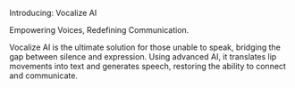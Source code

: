 Introducing: Vocalize AI
 

Empowering Voices, Redefining Communication.

Vocalize AI is the ultimate solution for those unable to speak, bridging the gap between silence and expression. Using advanced AI, it translates lip movements into text and generates speech, restoring the ability to connect and communicate.
